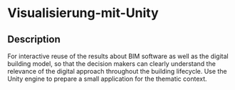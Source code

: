 # Visualisierung-mit-Unity

## Description
For interactive reuse of the results about BIM software as well as the digital building model, so that the decision makers can clearly understand the relevance of the 
digital approach throughout the building lifecycle. Use the Unity engine to prepare a small application for the thematic context.
